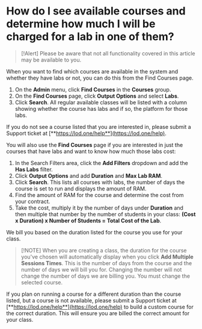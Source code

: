 # How do I see available courses and determine how much I will be charged for a lab in one of them?

> [!Alert] Please be aware that not all functionality covered in this article may be available to you.

When you want to find which courses are available in the system and whether they have labs or not, you can do this from the Find Courses page. 

1. On the **Admin** menu, click **Find Courses** in the **Courses** group. 
1. On the **Find Courses** page, click **Output Options** and select **Labs**. 
1. Click **Search**. All regular available classes will be listed with a column showing whether the course has labs and if so, the platform for those labs. 

If you do not see a course listed that you are interested in, please submit a Support ticket at [**https://lod.one/help**](https://lod.one/help). 

You will also use the **Find Courses** page if you are interested in just the courses that have labs and want to know how much those labs cost:

1. In the Search Filters area, click the **Add Filters** dropdown and add the **Has Labs** filter. 
1. Click **Output Options** and add **Duration** and **Max Lab RAM**. 
1. Click **Search**. This lists all courses with labs, the number of days the course is set to run and displays the amount of RAM. 
1. Find the amount of RAM for the course and determine the cost from your contract. 
1. Take the cost, multiply it by the number of days under **Duration** and then multiple that number by the number of students in your class: **(Cost x Duration) x Number of Students = Total Cost of the Lab**.

We bill you based on the duration listed for the course you use for your class.

>[!NOTE] When you are creating a class, the duration for the course you've chosen will automatically display when you click **Add Multiple Sessions Times**. This is the number of days from the course and the number of days we will bill you for. Changing the number will not change the number of days we are billing you. You must change the selected course. 

If you plan on running a course for a different duration than the course listed, but a course is not available, please submit a Support ticket at [**https://lod.one/help**](https://lod.one/help) to build a custom course for the correct duration. This will ensure you are billed the correct amount for your class.

